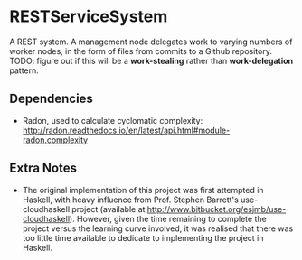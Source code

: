 # RESTServiceSystem
A REST system. A management node delegates work to varying numbers of worker nodes, in the form of files from commits to a Github repository.
TODO: figure out if this will be a <b>work-stealing</b> rather than <b>work-delegation</b> pattern.

## Dependencies
* Radon, used to calculate cyclomatic complexity: http://radon.readthedocs.io/en/latest/api.html#module-radon.complexity

## Extra Notes
* The original implementation of this project was first attempted in Haskell, with heavy influence from Prof. Stephen Barrett's use-cloudhaskell project (available at http://www.bitbucket.org/esjmb/use-cloudhaskell).
However, given the time remaining to complete the project versus the learning curve involved, it was realised that there was too little time available to dedicate to implementing the project in Haskell.